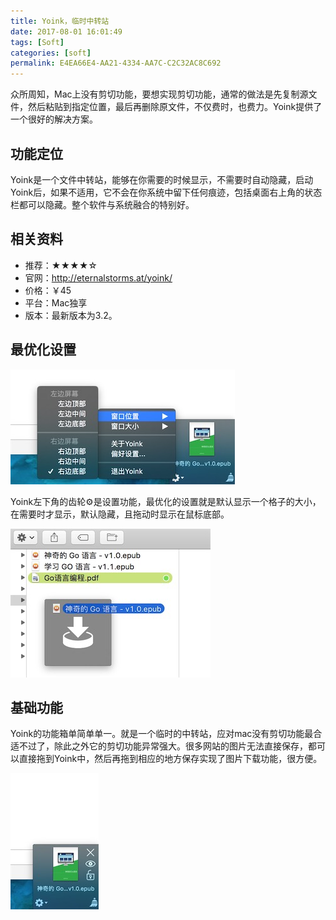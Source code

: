 ```yaml
---
title: Yoink，临时中转站
date: 2017-08-01 16:01:49
tags: [Soft]
categories: [soft]
permalink: E4EA66E4-AA21-4334-AA7C-C2C32AC8C692
---
```


众所周知，Mac上没有剪切功能，要想实现剪切功能，通常的做法是先复制源文件，然后粘贴到指定位置，最后再删除原文件，不仅费时，也费力。Yoink提供了一个很好的解决方案。

## 功能定位

Yoink是一个文件中转站，能够在你需要的时候显示，不需要时自动隐藏，启动Yoink后，如果不适用，它不会在你系统中留下任何痕迹，包括桌面右上角的状态栏都可以隐藏。整个软件与系统融合的特别好。

## 相关资料

* 推荐：★★★★☆
* 官网：<http://eternalstorms.at/yoink/>
* 价格：￥45
* 平台：Mac独享
* 版本：最新版本为3.2。

## 最优化设置

![2017725103138](yoink/2017725103138.jpg)

Yoink左下角的齿轮⚙是设置功能，最优化的设置就是默认显示一个格子的大小，在需要时才显示，默认隐藏，且拖动时显示在鼠标底部。

![2017725103147](yoink/2017725103147.jpg)

## 基础功能

Yoink的功能箱单简单单一。就是一个临时的中转站，应对mac没有剪切功能最合适不过了，除此之外它的剪切功能异常强大。很多网站的图片无法直接保存，都可以直接拖到Yoink中，然后再拖到相应的地方保存实现了图片下载功能，很方便。

![2017725103128](yoink/2017725103128.jpg)
